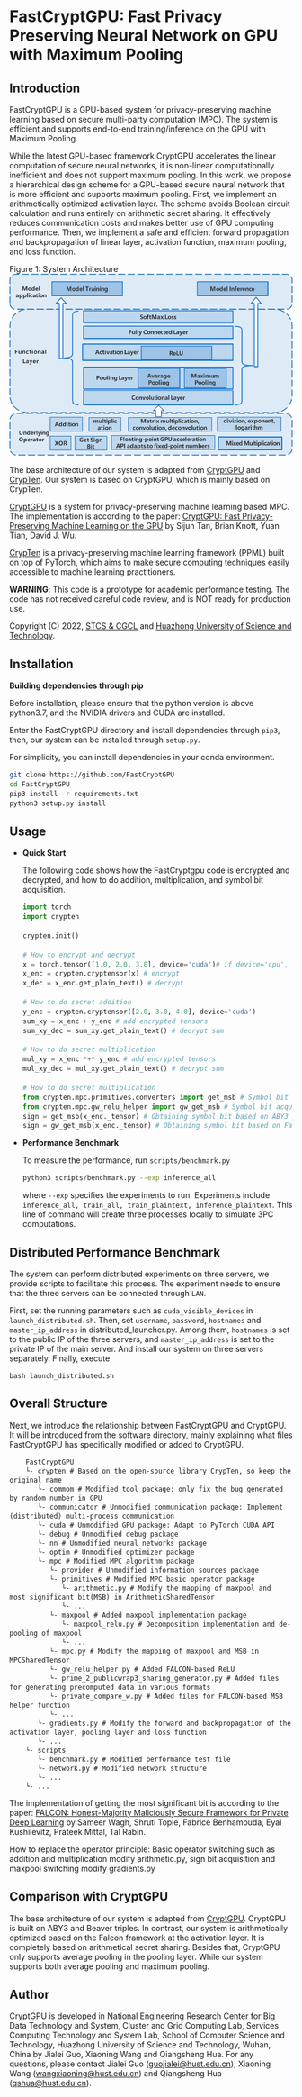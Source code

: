 # FastCryptGPU: Fast Privacy Preserving Neural Network on GPU with Maximum Pooling


## Introduction
FastCryptGPU is a GPU-based system for privacy-preserving machine learning based on secure multi-party computation (MPC). The system is efficient and supports  end-to-end training/inference on the GPU with Maximum Pooling.

While the latest GPU-based framework CryptGPU accelerates the linear computation of secure neural networks, it is non-linear computationally inefficient and does not support maximum pooling. In this work, we propose a hierarchical design scheme for a GPU-based secure neural network that is more efficient and supports maximum pooling. First, we implement an arithmetically optimized activation layer. The scheme avoids Boolean circuit calculation and runs entirely on arithmetic secret sharing. It effectively reduces communication costs and makes better use of GPU computing performance. Then, we implement a safe and efficient forward propagation and backpropagation of linear layer, activation function, maximum pooling, and loss function. 

Figure 1: System Architecture
<img src="Architecture.png"/>

The base architecture of our system is adapted from [CryptGPU](https://github.com/jeffreysijuntan/CryptGPU) and [CrypTen](https://github.com/facebookresearch/crypten). Our system is based on CryptGPU, which is mainly based on CrypTen.

[CryptGPU](https://github.com/jeffreysijuntan/CryptGPU) is a system for privacy-preserving machine learning based MPC. The implementation is according to the paper: [CryptGPU: Fast Privacy-Preserving Machine Learning on the GPU](https://arxiv.org/abs/2104.10949) by Sijun Tan, Brian Knott, Yuan Tian, David J. Wu.

[CrypTen](https://github.com/facebookresearch/crypten) is a privacy-preserving machine learning framework (PPML) built on top of PyTorch, which aims to make secure computing techniques easily accessible to machine learning practitioners. 

**WARNING**: This code is a prototype for academic performance testing. The code has not received careful code review, and is NOT ready for production use. 


Copyright (C) 2022, [STCS & CGCL](http://grid.hust.edu.cn/) and [Huazhong University of Science and Technology](https://www.hust.edu.cn/).
## Installation

**Building dependencies through pip**

Before installation, please ensure that the python version is above python3.7, and the NVIDIA drivers and CUDA are installed.

Enter the FastCryptGPU directory and install dependencies through `pip3`, then, our system can be installed through `setup.py`.

For simplicity, you can install dependencies in your conda environment.

```bash
git clone https://github.com/FastCryptGPU
cd FastCryptGPU
pip3 install -r requirements.txt
python3 setup.py install
```

## Usage

- **Quick Start**

  The following code shows how the FastCryptgpu code is encrypted and decrypted, and how to do addition, multiplication, and symbol bit acquisition.

  ```python
  import torch
  import crypten

  crypten.init()

  # How to encrypt and decrypt
  x = torch.tensor([1.0, 2.0, 3.0], device='cuda')# if device='cpu', computing runs on the CPU
  x_enc = crypten.cryptensor(x) # encrypt
  x_dec = x_enc.get_plain_text() # decrypt

  # How to do secret addition
  y_enc = crypten.cryptensor([2.0, 3.0, 4.0], device='cuda')
  sum_xy = x_enc + y_enc # add encrypted tensors
  sum_xy_dec = sum_xy.get_plain_text() # decrypt sum

  # How to do secret multiplication
  mul_xy = x_enc *+* y_enc # add encrypted tensors
  mul_xy_dec = mul_xy.get_plain_text() # decrypt sum

  # How to do secret multiplication
  from crypten.mpc.primitives.converters import get_msb # Symbol bit acquisition API of CryptGPU
  from crypten.mpc.gw_relu_helper import gw_get_msb # Symbol bit acquisition API of FastCryptgpu
  sign = get_msb(x_enc._tensor) # Obtaining symbol bit based on ABY3 principle
  sign = gw_get_msb(x_enc._tensor) # Obtaining symbol bit based on Falcon principle
  ```

- **Performance Benchmark**

  To measure the performance, run `scripts/benchmark.py`

  ```bash
  python3 scripts/benchmark.py --exp inference_all
  ```
  where `--exp` specifies the experiments to run. Experiments include `inference_all, train_all, train_plaintext, inference_plaintext`. This line of command will create three processes locally to simulate 3PC computations.

## Distributed Performance Benchmark

The system can perform distributed experiments on three servers, we provide scripts to facilitate this process. The experiment needs to ensure that the three servers can be connected through `LAN`.

First, set the running parameters such as `cuda_visible_devices` in `launch_distributed.sh`. Then, set `username`, `password`, `hostnames` and `master_ip_address` in distributed_launcher.py. Among them, `hostnames` is set to the public IP of the three servers, and `master_ip_address` is set to the private IP of the main server. And install our system on three servers separately. Finally, execute
```
bash launch_distributed.sh
```

## Overall Structure
Next, we introduce the relationship between FastCryptGPU and CryptGPU. It will be introduced from the software directory, mainly explaining what files FastCryptGPU has specifically modified or added to CryptGPU.
```shell
    FastCryptGPU
    └- crypten # Based on the open-source library CrypTen, so keep the original name
       └- commom # Modified tool package: only fix the bug generated by random number in GPU
       └- communicator # Unmodified communication package: Implement (distributed) multi-process communication
       └- cuda # Unmodified GPU package: Adapt to PyTorch CUDA API
       └- debug # Unmodified debug package
       └- nn # Unmodified neural networks package
       └- optim # Unmodified optimizer package
       └- mpc # Modified MPC algorithm package
          └- provider # Unmodified information sources package
          └- primitives # Modified MPC basic operator package
             └- arithmetic.py # Modify the mapping of maxpool and  most significant bit(MSB) in ArithmeticSharedTensor
             └- ...
          └- maxpool # Added maxpool implementation package
             └- maxpool_relu.py # Decomposition implementation and de-pooling of maxpool
             └- ...
          └- mpc.py # Modify the mapping of maxpool and MSB in MPCSharedTensor
          └- gw_relu_helper.py # Added FALCON-based ReLU
          └- prime_2_publicwrap3_sharing_generator.py # Added files for generating precomputed data in various formats
          └- private_compare_w.py # Added files for FALCON-based MSB helper function
          └- ...
       └- gradients.py # Modify the forward and backpropagation of the activation layer, pooling layer and loss function
       └- ...
    └- scripts
       └- benchmark.py # Modified performance test file
       └- network.py # Modified network structure
       └- ...
    └- ...
```
The implementation of getting the most significant bit is according to the paper: [FALCON: Honest-Majority Maliciously Secure Framework for Private Deep Learning](https://arxiv.org/abs/2004.02229) by Sameer Wagh, Shruti Tople, Fabrice Benhamouda, Eyal Kushilevitz, Prateek Mittal, Tal Rabin.

How to replace the operator principle: Basic operator switching such as addition and multiplication modify arithmetic.py, sign bit acquisition and maxpool switching modify gradients.py



## Comparison with CryptGPU
The base architecture of our system is adapted from [CryptGPU](https://github.com/jeffreysijuntan/CryptGPU). CryptGPU is built on ABY3 and Beaver triples. In contrast, our system is arithmetically optimized based on the Falcon framework at the activation layer. It is completely based on arithmetical secret sharing. Besides that, CryptGPU only supports average pooling in the pooling layer. While our system supports both average pooling and maximum pooling.


## Author
CryptGPU is developed in National Engineering Research Center for Big Data Technology and System, Cluster and Grid Computing Lab, Services Computing Technology and System Lab, School of Computer Science and Technology, Huazhong University of Science and Technology, Wuhan, China by Jialei Guo, Xiaoning Wang and Qiangsheng Hua. For any questions, please contact Jialei Guo (guojialei@hust.edu.cn), Xiaoning Wang (wangxiaoning@hust.edu.cn) and Qiangsheng Hua (qshua@hust.edu.cn).
